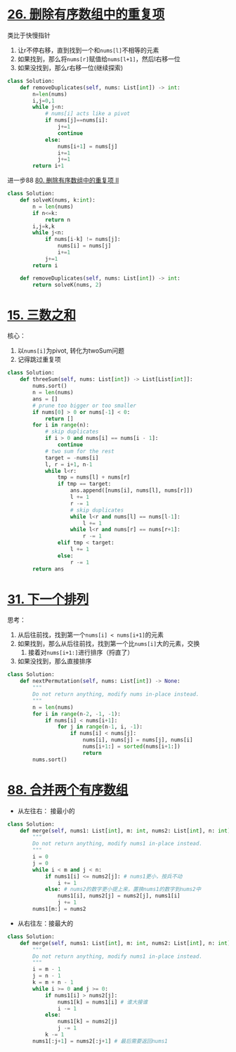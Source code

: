 # [26. 删除有序数组中的重复项](https://leetcode.cn/problems/remove-duplicates-from-sorted-array/)
类比于快慢指针
1. 让r不停右移，直到找到一个和`nums[l]`不相等的元素
2. 如果找到，那么将`nums[r]`赋值给`nums[l+1]`，然后l右移一位
3. 如果没找到，那么r右移一位(继续探索)
```python fold
class Solution:
    def removeDuplicates(self, nums: List[int]) -> int:
        n=len(nums)
        i,j=0,1
        while j<n:
            # nums[i] acts like a pivot
            if nums[j]==nums[i]:
                j+=1
                continue
            else:
                nums[i+1] = nums[j]
                i+=1
                j+=1
        return i+1
```

进一步88 [80. 删除有序数组中的重复项 II](https://leetcode.cn/problems/remove-duplicates-from-sorted-array-ii/)
```python fold
class Solution:
	def solveK(nums, k:int):
        n = len(nums)
        if n<=k:
            return n
        i,j=k,k
        while j<n:
            if nums[i-k] != nums[j]:
                nums[i] = nums[j]
                i+=1
            j+=1
        return i

    def removeDuplicates(self, nums: List[int]) -> int:
        return solveK(nums, 2)

```

# [15. 三数之和](https://leetcode.cn/problems/3sum/)
核心：
1. 以`nums[i]`为pivot, 转化为twoSum问题
2. 记得跳过重复项
```python fold
class Solution:
    def threeSum(self, nums: List[int]) -> List[List[int]]:
        nums.sort()
        n = len(nums)
        ans = []
        # prune too bigger or too smaller
        if nums[0] > 0 or nums[-1] < 0:
            return []
        for i in range(n):
            # skip duplicates
            if i > 0 and nums[i] == nums[i - 1]:
                continue
            # two sum for the rest
            target = -nums[i]
            l, r = i+1, n-1
            while l<r:
                tmp = nums[l] + nums[r]
                if tmp == target:
                    ans.append([nums[i], nums[l], nums[r]])
                    l += 1
                    r -= 1
                    # skip duplicates
                    while l<r and nums[l] == nums[l-1]:
                        l += 1
                    while l<r and nums[r] == nums[r+1]:
                        r -= 1
                elif tmp < target:
                    l += 1
                else:
                    r -= 1
        return ans
```

# [31. 下一个排列](https://leetcode.cn/problems/next-permutation/)
思考：
1. 从后往前找，找到第一个`nums[i] < nums[i+1]`的元素
2. 如果找到，那么从后往前找，找到第一个比`nums[i]`大的元素，交换
	1. 接着对`nums[i+1:]`进行排序（捋直了）
3. 如果没找到，那么直接排序

```python fold
class Solution:
    def nextPermutation(self, nums: List[int]) -> None:
        """
        Do not return anything, modify nums in-place instead.
        """
        n = len(nums)
        for i in range(n-2, -1, -1):
            if nums[i] < nums[i+1]:
                for j in range(n-1, i, -1):
                    if nums[i] < nums[j]:
                        nums[i], nums[j] = nums[j], nums[i]
                        nums[i+1:] = sorted(nums[i+1:])
                        return
        nums.sort()
```

# [88. 合并两个有序数组](https://leetcode.cn/problems/merge-sorted-array/)
- 从左往右： 接最小的
```python fold
class Solution:
    def merge(self, nums1: List[int], m: int, nums2: List[int], n: int) -> None:
        """
        Do not return anything, modify nums1 in-place instead.
        """
        i = 0
        j = 0
        while i < m and j < n:
            if nums1[i] <= nums2[j]: # nums1更小，按兵不动
                i += 1
            else: # nums2的数字更小提上来，置换nums1的数字到nums2中
                nums1[i], nums2[j] = nums2[j], nums1[i]
                j += 1
        nums1[m:] = nums2
```
- 从右往左：接最大的
```python fold
class Solution:
    def merge(self, nums1: List[int], m: int, nums2: List[int], n: int) -> None:
        """
        Do not return anything, modify nums1 in-place instead.
        """
        i = m - 1
        j = n - 1
        k = m + n - 1
        while i >= 0 and j >= 0:
            if nums1[i] > nums2[j]:
                nums1[k] = nums1[i] # 谁大接谁
                i -= 1
            else:
                nums1[k] = nums2[j]
                j -= 1
            k -= 1
        nums1[:j+1] = nums2[:j+1] # 最后需要返回nums1
```